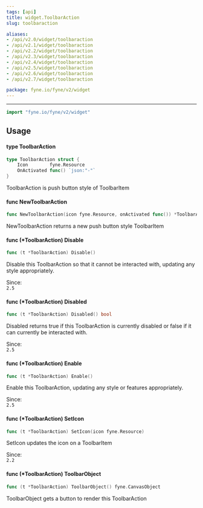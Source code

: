 ```yaml
---
tags: [api]
title: widget.ToolbarAction
slug: toolbaraction

aliases:
- /api/v2.0/widget/toolbaraction
- /api/v2.1/widget/toolbaraction
- /api/v2.2/widget/toolbaraction
- /api/v2.3/widget/toolbaraction
- /api/v2.4/widget/toolbaraction
- /api/v2.5/widget/toolbaraction
- /api/v2.6/widget/toolbaraction
- /api/v2.7/widget/toolbaraction

package: fyne.io/fyne/v2/widget
---
```



---
```go
import "fyne.io/fyne/v2/widget"
```

## Usage

#### type ToolbarAction

```go
type ToolbarAction struct {
	Icon        fyne.Resource
	OnActivated func() `json:"-"`
}
```

ToolbarAction is push button style of ToolbarItem

#### func  NewToolbarAction

```go
func NewToolbarAction(icon fyne.Resource, onActivated func()) *ToolbarAction
```
NewToolbarAction returns a new push button style ToolbarItem

#### func (*ToolbarAction) Disable

```go
func (t *ToolbarAction) Disable()
```
Disable this ToolbarAction so that it cannot be interacted with, updating any style appropriately.


<div class="since">Since: <code>
2.5</code></div>

#### func (*ToolbarAction) Disabled

```go
func (t *ToolbarAction) Disabled() bool
```
Disabled returns true if this ToolbarAction is currently disabled or false if it can currently be interacted with.


<div class="since">Since: <code>
2.5</code></div>

#### func (*ToolbarAction) Enable

```go
func (t *ToolbarAction) Enable()
```
Enable this ToolbarAction, updating any style or features appropriately.


<div class="since">Since: <code>
2.5</code></div>

#### func (*ToolbarAction) SetIcon

```go
func (t *ToolbarAction) SetIcon(icon fyne.Resource)
```
SetIcon updates the icon on a ToolbarItem


<div class="since">Since: <code>
2.2</code></div>

#### func (*ToolbarAction) ToolbarObject

```go
func (t *ToolbarAction) ToolbarObject() fyne.CanvasObject
```
ToolbarObject gets a button to render this ToolbarAction
